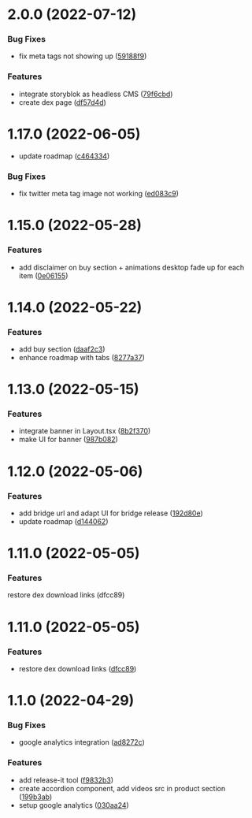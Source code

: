 # 2.0.0 (2022-07-12)

### Bug Fixes
* fix meta tags not showing up ([59188f9](https://github.com/hydra-net/hydranet-website/commit/59188f90528fcf4817e5b2b25264d31c2973881c))

### Features

* integrate storyblok as headless CMS ([79f6cbd](https://github.com/hydra-net/hydranet-website/commit/79f6cbd156f33b1396e5d42e016e30d4fd1efe03))
* create dex page ([df57d4d](https://github.com/hydra-net/hydranet-website/commit/df57d4de9f17ecbb5a2cb156bdc1e59bb33f998c))

# 1.17.0 (2022-06-05)

* update roadmap ([c464334](https://github.com/hydra-net/hydranet-website/commit/c46433478e702ffb095d634fc4a04c33f25c34a5))

### Bug Fixes

* fix twitter meta tag image not working ([ed083c9](https://github.com/hydra-net/hydranet-website/commit/ed083c976abf6dd225756867e57d77b1aaf85d29))

# 1.15.0 (2022-05-28)

### Features

* add disclaimer on buy section + animations desktop fade up for each item ([0e06155](https://github.com/hydra-net/hydranet-website/commit/0e06155cd81a6d1a909a081696081dc21288302a))


# 1.14.0 (2022-05-22)

### Features

* add buy section ([daaf2c3](https://github.com/hydra-net/hydranet-website/commit/daaf2c334e9ada907b9661cefe86caf146df560b))
* enhance roadmap with tabs ([8277a37](https://github.com/hydra-net/hydranet-website/pull/15/commits/8277a37a6ad3bf1faed873713b267421b6f46164))

# 1.13.0 (2022-05-15)


### Features

* integrate banner in Layout.tsx ([8b2f370](https://github.com/hydra-net/hydranet-website/commit/8b2f370f5fe4e885e68f496f28ae5e0b2950c777))
* make UI for banner ([987b082](https://github.com/hydra-net/hydranet-website/commit/987b08244f792f0c1967c5edaca5794f3f928737))

# 1.12.0 (2022-05-06)

### Features

* add bridge url and adapt UI for bridge release ([192d80e](https://github.com/hydra-net/hydranet-website/commit/192d80e4a3c5e4e7768db0689d066a387a617454))
* update roadmap ([d144062](https://github.com/hydra-net/hydranet-website/commit/d144062a3e3f0b756bf8e89e437670962466cf6b))

# 1.11.0 (2022-05-05)

### Features
restore dex download links (dfcc89)


# 1.11.0 (2022-05-05)

### Features

* restore dex download links ([dfcc89](https://github.com/hydra-net/hydranet-website/commit/dfcc89f4008d353e68c841a3d5992f4224c6997f))

# 1.1.0 (2022-04-29)


### Bug Fixes

* google analytics integration ([ad8272c](https://github.com/hydra-net/hydranet-website/commit/ad8272c20bcba0d57afb02714f0b8dee9a209a29))


### Features

* add release-it tool ([f9832b3](https://github.com/hydra-net/hydranet-website/commit/f9832b38c9cc08ef4b39ef3926a3a0c43946859b))
* create accordion component, add videos src in product section ([199b3ab](https://github.com/hydra-net/hydranet-website/commit/199b3ab66f2d672397fa9dc66ef2e80a1efa3e85))
* setup google analytics ([030aa24](https://github.com/hydra-net/hydranet-website/commit/030aa244c8b710792ffa6002e20de662617ccb6c))